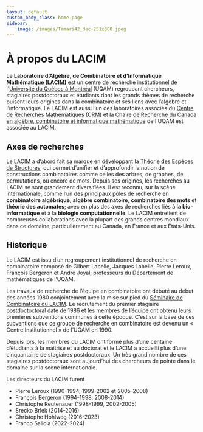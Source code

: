 ```yaml
---
layout: default
custom_body_class: home-page
sidebar:
    image: /images/Tamari42_dec-251x300.jpeg
---
```


# À propos du LACIM

Le **Laboratoire d’Algèbre, de Combinatoire et d’Informatique Mathématique
(LACIM)** est un centre de recherche institutionnel de
l'[Université du Québec à Montréal](http://www.uqam.ca) (UQAM)
regroupant chercheurs, stagiaires postdoctoraux et
étudiants dont les grands thèmes de recherche puisent leurs origines dans la
combinatoire et ses liens avec l’algèbre et l’informatique. Le LACIM est aussi
l’un des laboratoires associés du
[Centre de Recherches Mathématiques (CRM)](https://www.crmath.ca)
et la 
[Chaire de Recherche du Canada en algèbre, combinatoire et informatique mathématique](https://recherche.uqam.ca/unites_de_recherche/chaire-de-recherche-du-canada-en-algebre-combinatoire-et-informatique-mathematique/)
de l'UQAM est associée au LACIM.

## Axes de recherches

Le LACIM a d’abord fait sa marque en développant la [Théorie des Espèces de
Structures](http://bergeron.math.uqam.ca/especes-combinatoires/?lang=fr), qui
permet d’unifier et d’approfondir la notion de constructions combinatoires
comme celles des arbres, de graphes, de permutations, ou encore de mots. Depuis
ses origines, les recherches au LACIM se sont grandement diversifiées. Il est
reconnu, sur la scène internationale, comme l’un des principaux pôles de
recherche en **combinatoire algébrique**, **algèbre combinatoire**, **combinatoire des
mots** et **théorie des automates**; avec en plus des axes de recherches liés à la
**bio-informatique** et à la **biologie computationnelle**. Le LACIM entretient de
nombreuses collaborations avec la plupart des grands centres mondiaux dans ce
domaine, particulièrement au Canada, en France et aux États-Unis.

## Historique

Le LACIM est issu d’un regroupement institutionnel de recherche en combinatoire
composé de Gilbert Labelle, Jacques Labelle, Pierre Leroux, François Bergeron
et André Joyal, professeurs du Département de mathématiques de l’UQAM.

Les travaux de recherche de l’équipe en combinatoire ont débuté au début des
années 1980 conjointement avec la mise sur pied du [Séminaire de Combinatoire
du LACIM](/seminaire.html). Le recrutement du premier stagiaire postdoctoctoral
date de 1986 et les membres de l’équipe ont obtenu leurs premières subventions
communes à cette époque. C’est sur la base de ces subventions que ce groupe de
recherche en combinatoire est devenu un « Centre Institutionnel » de l’UQAM en
1990.

Depuis lors, les membres du LACIM ont formé plus d’une centaine d’étudiants
à la maitrise et au doctorat et le LACIM a accueilli plus d’une cinquantaine de
stagiaires postdoctoraux. Un très grand nombre de ces stagiaires postdoctoraux
sont aujourd’hui des chercheurs de pointe dans le domaine sur la scène
internationale.

Les directeurs du LACIM furent
- Pierre Leroux (1990-1994, 1999-2002 et 2005-2008)
- François Bergeron (1994-1998, 2008-2014)
- Christophe Reutenauer (1998-1999, 2002-2005)
- Srecko Brlek (2014-2016)
- Christophe Hohlweg (2016-2023)
- Franco Saliola (2022-2024)
